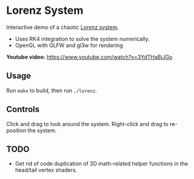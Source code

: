 # Lorenz System

Interactive demo of a chaotic [Lorenz system][wikipedia]. 

- Uses RK4 integration to solve the system numerically.
- OpenGL with GLFW and gl3w for rendering

**Youtube video:** https://www.youtube.com/watch?v=3YdTHaBjJGo

## Usage

Run `make` to build, then run `./lorenz`.

## Controls

Click and drag to look around the system. Right-click and drag to
re-position the system.

## TODO
- Get rid of code duplication of 3D math-related helper functions in
  the head/tail vertex shaders.

[wikipedia]: https://en.wikipedia.org/wiki/Lorenz_system
